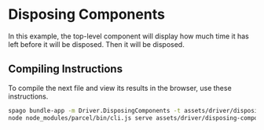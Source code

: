 # Disposing Components

In this example, the top-level component will display how much time it has left before it will be disposed. Then it will be disposed.

## Compiling Instructions

To compile the next file and view its results in the browser, use these instructions.

```bash
spago bundle-app -m Driver.DisposingComponents -t assets/driver/disposing-components.js
node node_modules/parcel/bin/cli.js serve assets/driver/disposing-components.html -o disposing-components--parcelified.html --open
```
